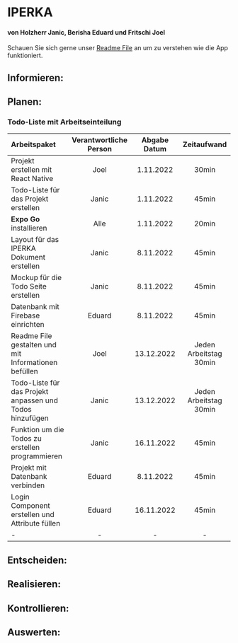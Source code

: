 # IPERKA
#### von Holzherr Janic, Berisha Eduard und Fritschi Joel
Schauen Sie sich gerne unser [Readme File](https://github.com/SomethingLikeAChicken/Native-Todo-List/blob/main/README.md "README.md File") an um zu verstehen wie die App funktioniert.
## Informieren:
## Planen:
### Todo-Liste mit Arbeitseinteilung
| Arbeitspaket | Verantwortliche Person | Abgabe Datum | Zeitaufwand |
|:-------------|:-----------------------:|:------------:|:------------:|
| Projekt erstellen mit React Native | Joel | 1.11.2022 | 30min |
| Todo-Liste für das Projekt erstellen | Janic | 1.11.2022 | 45min |
| **Expo Go** installieren | Alle | 1.11.2022 | 20min |
| Layout für das IPERKA Dokument erstellen | Janic | 8.11.2022 | 45min |
| Mockup für die Todo Seite erstellen | Janic | 8.11.2022 | 45min |
| Datenbank mit Firebase einrichten | Eduard | 8.11.2022 | 45min |
| Readme File gestalten und mit Informationen befüllen | Joel | 13.12.2022 | Jeden Arbeitstag 30min |
| Todo-Liste für das Projekt anpassen und Todos hinzufügen | Janic | 13.12.2022| Jeden Arbeitstag 30min |
| Funktion um die Todos zu erstellen programmieren | Janic | 16.11.2022 | 45min |
| Projekt mit Datenbank verbinden | Eduard | 8.11.2022 | 45min |
| Login Component erstellen und Attribute füllen | Eduard | 16.11.2022 | 45min |
| - | - | - | - |
## Entscheiden:
## Realisieren:
## Kontrollieren:
## Auswerten:
